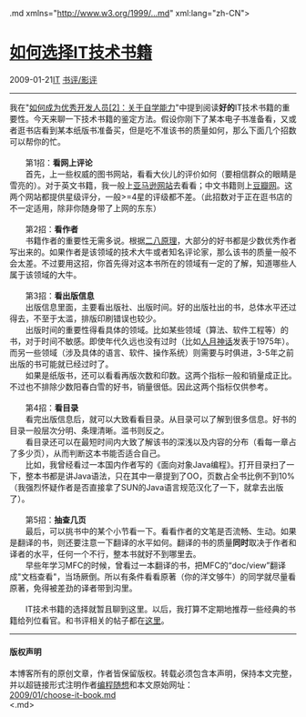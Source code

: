 <!DOCTYPE.md>
.md xmlns="http://www.w3.org/1999/...md" xml:lang="zh-CN">
<head>
<meta http-equiv="Content-Type" content="text.md; charset=utf-8" />
<meta name="generator" content="Python script by program.think@gmail.com" />
<meta name="provider" content="program-think.blogspot.com" />
<link type="text/css" rel="stylesheet" href="../../css/program-think.css" />
<title>如何选择IT技术书籍 - 编程随想的博客</title>
</head>
<body>
<div id="main" style="width:100%;">
<h1><a href="../../index.md" title="回到首页">如何选择IT技术书籍</a></h1>
<div class="post-info"><span class="date-header">2009-01-21</span><a href="../../tags/IT.md" class="tag">IT</a> <a href="../../tags/E4B9A6E8AF842FE5BDB1E8AF84.md" class="tag">书评/影评</a> </div>
<hr>
<div class="post">
我在"<a href="../../2009/01/2.md">如何成为优秀开发人员[2]：关于自学能力</a>"中提到阅读<b>好的</b>IT技术书籍的重要性。今天来聊一下技术书籍的鉴定方法。假设你刚下了某本电子书准备看，又或者逛书店看到某本纸版书准备买，但是吃不准该书的质量如何，那么下面几个招数可以帮你的忙。<!--program-think--><br /><br />　　第1招：<b>看网上评论</b><br />　　首先，上一些权威的图书网站，看看大伙儿的评价如何（要相信群众的眼睛是雪亮的）。对于英文书籍，我一般上<a href="http://www.amazon.com/" target="_blank" rel="nofollow">亚马逊网站</a>去看看；中文书籍则上<a href="http://www.douban.com/" target="_blank" rel="nofollow">豆瓣网</a>。这两个网站都提供星级评分，一般&gt;=4星的评级都不差。（此招数对于正在逛书店的不一定适用，除非你随身带了上网的东东）<br /><br />　　第2招：<b>看作者</b><br />　　书籍作者的重要性无需多说。根据<a href="../../2009/02/80-20-principle-0-overview.md" target="_blank">二八原理</a>，大部分的好书都是少数优秀作者写出来的。如果作者是该领域的技术大牛或者知名评论家，那么该书的质量一般不会太差。不过要用这招，你首先得对这本书所在的领域有一定的了解，知道哪些人属于该领域的大牛。<br /><br />　　第3招：<b>看出版信息</b><br />　　出版信息里面，主要看出版社、出版时间。好的出版社出的书，总体水平还过得去，不至于太滥，排版印刷错误也较少。<br />　　出版时间的重要性得看具体的领域。比如某些领域（算法、软件工程等）的书，对于时间不敏感。即使年代久远也没有过时（比如<a href="../../2009/03/book-review-mythical-man-month.md" target="_blank">人月神话</a>发表于1975年）。而另一些领域（涉及具体的语言、软件、操作系统）则需要与时俱进，3-5年之前出版的书可能就已经过时了。<br />　　如果是纸版书，还可以看看再版次数和印数。这两个指标一般和销量成正比。不过也不排除少数阳春白雪的好书，销量很低。因此这两个指标仅供参考。<br /><br />　　第4招：<b>看目录</b><br />　　看完出版信息后，就可以大致看看目录。从目录可以了解到很多信息。好书的目录一般层次分明、条理清晰。滥书则反之。<br />　　看目录还可以在最短时间内大致了解该书的深浅以及内容的分布（看每一章占了多少页），从而判断这本书能否适合自己。<br />　　比如，我曾经看过一本国内作者写的《面向对象Java编程》。打开目录扫了一下，整本书都是讲Java语法，只在其中一章提到了OO，页数占全书比例不到10%（我强烈怀疑作者是否直接拿了SUN的Java语言规范汉化了一下，就拿去出版了）。<br /><br />　　第5招：<b>抽查几页</b><br />　　最后，可以挑书中的某个小节看一下。看看作者的文笔是否流畅、生动。如果是翻译的书，则还要注意一下翻译的水平如何。翻译的书的质量<b>同时</b>取决于作者和译者的水平，任何一个不行，整本书就好不到哪里去。<br />　　早些年学习MFC的时候，曾看过一本翻译的书，把MFC的“doc/view”翻译成"文档查看"，当场厥倒。所以有条件看看原著（你的洋文够牛）的同学就尽量看原著，免得被差劲的译者带到沟里。<br /><br />　　IT技术书籍的选择就暂且聊到这里。以后，我打算不定期地推荐一些经典的书籍给列位看官。和书评相关的帖子都在<a href="http://program-think.blogspot.com/search/label/%E4%B9%A6%E8%AF%84%2F%E5%BD%B1%E8%AF%84" target="_blank">这里</a>。<div class="blogger-post-footer">
</div>
<hr>
<div class="copyright">
<h4>版权声明</h4>
本博客所有的原创文章，作者皆保留版权。转载必须包含本声明，保持本文完整，并以超链接形式注明作者<a href="mailto:program.think@gmail.com">编程随想</a>和本文原始网址：<br>
<a href="2009/01/choose-it-book.md">2009/01/choose-it-book.md</a>
</div>
</div>
</body>
<.md>
